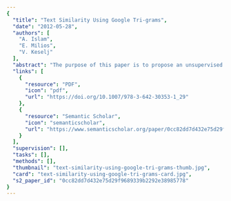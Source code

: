```yaml
---
{
  "title": "Text Similarity Using Google Tri-grams",
  "date": "2012-05-28",
  "authors": [
    "A. Islam",
    "E. Milios",
    "V. Keselj"
  ],
  "abstract": "The purpose of this paper is to propose an unsupervised approach for measuring the similarity of texts that can compete with supervised approaches. Finding the inherent properties of similarity between texts using a corpus in the form of a word n-gram data set is competitive with other text similarity techniques in terms of performance and practicality. Experimental results on a standard data set show that the proposed unsupervised method outperforms the state-of-the-art supervised method and the improvement achieved is statistically significant at 0.05 level. The approach is language-independent; it can be applied to other languages as long as n-grams are available.",
  "links": [
    {
      "resource": "PDF",
      "icon": "pdf",
      "url": "https://doi.org/10.1007/978-3-642-30353-1_29"
    },
    {
      "resource": "Semantic Scholar",
      "icon": "semanticscholar",
      "url": "https://www.semanticscholar.org/paper/0cc82dd7d432e75d29f9689339b2292e38985778"
    }
  ],
  "supervision": [],
  "tasks": [],
  "methods": [],
  "thumbnail": "text-similarity-using-google-tri-grams-thumb.jpg",
  "card": "text-similarity-using-google-tri-grams-card.jpg",
  "s2_paper_id": "0cc82dd7d432e75d29f9689339b2292e38985778"
}
---
```


